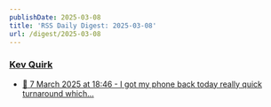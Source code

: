 ```yaml
---
publishDate: 2025-03-08
title: 'RSS Daily Digest: 2025-03-08'
url: /digest/2025-03-08
---
```


### [Kev Quirk](https://kevquirk.com/)

  * [📝 7 March 2025 at 18:46 - I got my phone back today really quick turnaround which...](https://kevquirk.com/notes/20250307-1846)
  
